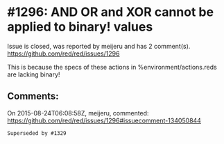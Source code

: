 
#1296: AND OR and XOR cannot be applied to binary! values
================================================================================
Issue is closed, was reported by meijeru and has 2 comment(s).
<https://github.com/red/red/issues/1296>

This is because the specs of these actions in %environment/actions.reds are lacking binary!



Comments:
--------------------------------------------------------------------------------

On 2015-08-24T06:08:58Z, meijeru, commented:
<https://github.com/red/red/issues/1296#issuecomment-134050844>

    Superseded by #1329

